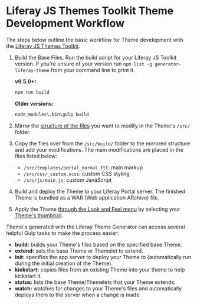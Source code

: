 # Liferay JS Themes Toolkit Theme Development Workflow

The steps below outline the basic workflow for Theme development with the [Liferay JS Themes Toolkit](./installing-the-theme-generator-reference.md).

1. Build the Base Files. Run the build script for your Liferay JS Toolkit version. If you're unsure of your version run `npm list -g generator-liferay-theme` from your command line to print it.

    **v9.5.0+:**

    ```bash
    npm run build
    ```

    **Older versions:**

    ```bash
    node_modules\.bin\gulp build
    ```
1. Mirror the [structure of the files](./theme-anatomy-reference.md) you want to modify in the Theme's `/src/` folder.
1. Copy the files over from the `/src/build/` folder to the mirrored structure and add your modifications. The main modifications are placed in the files listed below:

    * `/src/templates/portal_normal.ftl`: main markup
    * `/src/css/_custom.scss`: custom CSS styling
    * `/src/js/main.js`: custom JavaScript

1. Build and deploy the Theme to your Liferay Portal server. The finished Theme is bundled as a WAR (Web application ARchive) file.
1. Apply the Theme [through the Look and Feel menu](applying-themes.md) by selecting your [Theme's thumbnail](./creating-a-thumbnail-preview-for-your-theme.md). 

<!-- Add note back once Developer mode docs are ported
```note::
  While developing your Theme, we recommend that you enable `Developer Mode <./using-developer-mode-with-themes.md>`_. This un-minifies JavaScript files and disables caching for CSS and FreeMarker template files, making the debugging process much easier.
```
-->

Theme's generated with the Liferay Theme Generator can access several helpful Gulp tasks to make the process easier:

- **build:** builds your Theme's files based on the specified base Theme. <!--See the [gulp build tutorial](./building-your-themes-files.md) for more information.-->
- **extend:** sets the base Theme or Themelet to extend. <!--See the [gulp extend tutorial](./changing-your-base-theme.md) for more information.-->
- **init:** specifies the app server to deploy your Theme to (automatically run during the initial creation of the Theme). <!--See the [gulp init tutorial](./configuring-your-themes-app-serve.md) for more information.-->
- **kickstart:** copies files from an existing Theme into your theme to help kickstart it. <!--See the [gulp kickstart tutorial](./copying-an-existing-themes-files.md) for more information.-->
- **status:** lists the base Theme/Themelets that your Theme extends. <!--See the [gulp status tutorial](./listing-your-themes-extensions.md) for more information.-->
- **watch:** watches for changes to your Theme's files and automatically deploys them to the server when a change is made. <!--See the [gulp watch tutorial](./automatically-deploying-theme-changes.md) for more information.-->